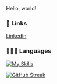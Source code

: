 Hello, world! 


### 🔗 Links
[LinkedIn](https://www.linkedin.com/in/nbkurian/)


### 👨🏼‍💻 Languages

[![My Skills](https://skillicons.dev/icons?i=java,html,css,js,py)](https://skillicons.dev)

[![GitHub Streak](https://github-readme-streak-stats-lac-seven.vercel.app?user=nbkurian11&theme=dark-minimalist&hide_border=true&short_numbers=true)](https://git.io/streak-stats)




